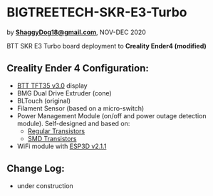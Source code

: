 # BIGTREETECH-SKR-E3-Turbo
by **ShaggyDog18@gmail.com**, NOV-DEC 2020

BTT SKR E3 Turbo board deployment to **Creality Ender4 (modified)**

## Creality Ender 4 Configuration:
- [BTT TFT35 v3.0](https://github.com/bigtreetech/BIGTREETECH-TFT35-V3.0) display
- BMG Dual Drive Extruder (cone)
- BLTouch (original)
- Filament Sensor (based on a micro-switch)
- Power Management Module (on/off and power outage detection module). Self-designed and based on: 
  - [Regular Transistors](https://easyeda.com/Sergiy/lrgd-power-controller-3d-pinter_copy)
  - [SMD Transistors](https://easyeda.com/Sergiy/lrgd-power-controller-3d-pinter_copy_copy_copy) 
- WiFi module with [ESP3D v2.1.1](https://github.com/luc-github/ESP3D)

## Change Log:
- under construction
